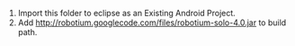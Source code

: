 1. Import this folder to eclipse as an Existing Android Project.
2. Add http://robotium.googlecode.com/files/robotium-solo-4.0.jar to build path.
